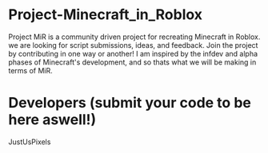 # Project-Minecraft_in_Roblox
Project MiR is a community driven project for recreating Minecraft in Roblox. we are looking for script submissions, ideas, and feedback. Join the project by contributing in one way or another! I am inspired by the infdev and alpha phases of Minecraft's development, and so thats what we will be making in terms of MiR.
# Developers (submit your code to be here aswell!)
JustUsPixels
